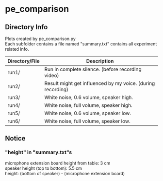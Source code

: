 # pe_comparison

## Directory Info

Plots created by pe_comparison.py<br>
Each subfolder contains a file named "summary.txt" contains all experiment related info.<br>

| Directory/File | Description                                                 |
| -------------- | ----------------------------------------------------------- |
| run1/          | Run in complete silence. (before recording video)           |
| run2/          | Result might get influenced by my voice. (during recording) |
| run3/          | White noise, 0.6 volume, speaker high.                      |
| run4/          | White noise, full volume, speaker high.                     |
| run5/          | White noise, 0.6 volume, speaker low.                       |
| run6/          | White noise, full volume, speaker low.                      |

## Notice

### "height" in "summary.txt"s

microphone extension board height from table: 3 cm<br>
speaker height (top to bottom): 5.5 cm<br>
height: (bottom of speaker) - (microphone extension board)<br>
